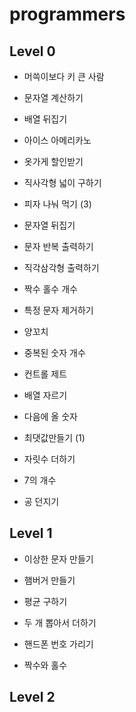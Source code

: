 # programmers


## Level 0

- 머쓱이보다 키 큰 사람
- 문자열 계산하기
- 배열 뒤집기
- 아이스 아메리카노
- 옷가게 할인받기
- 직사각형 넓이 구하기
- 피자 나눠 먹기 (3)
- 문자열 뒤집기
- 문자 반복 출력하기
- 직각삼각형 출력하기
- 짝수 홀수 개수

- 특정 문자 제거하기
- 양꼬치
- 중복된 숫자 개수
- 컨트롤 제트
- 배열 자르기
- 다음에 올 숫자
- 최댓값만들기 (1)
- 자릿수 더하기
- 7의 개수
- 공 던지기

## Level 1

- 이상한 문자 만들기
- 햄버거 만들기

- 평균 구하기
- 두 개 뽑아서 더하기
- 핸드폰 번호 가리기
- 짝수와 홀수


## Level 2
